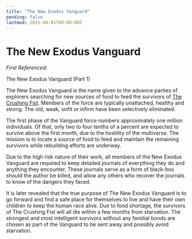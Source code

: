 ```yaml
---
title: "The New Exodus Vanguard"
pending: false
lastmod: 2025-08-01T00:00:00Z
---
```


# The New Exodus Vanguard

*First Referenced:*

The New Exodus Vanguard (Part 1)

The New Exodus Vanguard is the name given to the advance parties of explorers searching for new sources of food to feed the survivors of [The Crushing Fist](/unknown/the-crushing-fist/). Members of the force are typically unattached, healthy and strong. The old, weak, unfit or infirm have been selectively eliminated.

The first phase of the Vanguard force numbers approximately one million individuals. Of that, only two to four tenths of a percent are expected to survive above the first month, due to the hostility of the multiverse. The mission is to locate a source of food to feed and maintain the remaining survivors while rebuilding efforts are underway.

Due to the high risk nature of their work, all members of the New Exodus Vanguard are required to keep detailed journals of everything they do and anything they encounter. These journals serve as a form of black-box should the author be killed, and allow any others who recover the journals to know of the dangers they faced.

It is later revealed that the true purpose of The New Exodus Vanguard is to go forward and find a safe place for themselves to live and have their own children to keep the human race alive. Due to food shortage, the survivors of The Crushing Fist will all die within a few months from starvation. The strongest and most intelligent survivors without any familial bonds are chosen as part of the Vanguard to be sent away and possibly avoid starvation.
